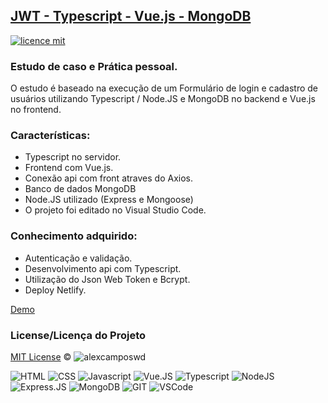 ## <a href="#">JWT - Typescript - Vue.js - MongoDB</a>
[![licence mit](https://img.shields.io/badge/licence-MIT-blue.svg)](https://github.com/alexcamposwd/jwt_tsc_vue/blob/main/LICENSE) 

### Estudo de caso e Prática pessoal.

O estudo é baseado na execução de um Formulário de login e cadastro de usuários utilizando Typescript / Node.JS e MongoDB no backend e Vue.js no frontend.

### Características:

- Typescript no servidor.
- Frontend com Vue.js.
- Conexão api com front atraves do Axios.
- Banco de dados MongoDB
- Node.JS utilizado (Express e Mongoose)
- O projeto foi editado no Visual Studio Code.

### Conhecimento adquirido:

- Autenticação e validação.
- Desenvolvimento api com Typescript.
- Utilização do Json Web Token e Bcrypt.
- Deploy Netlify.

[Demo](https://jwt-tsc-vue.netlify.app/)

### License/Licença do Projeto
[MIT License](./LICENSE) © ![alexcamposwd](https://img.shields.io/badge/-alexcamposwd-blue?&style=flat)


![HTML]( https://img.shields.io/badge/HTML5-E34F26?style=for-the-badge&logo=html5&logoColor=white )
![CSS](https://img.shields.io/badge/CSS3-1572B6?style=for-the-badge&logo=css3&logoColor=white )
![Javascript]( https://img.shields.io/badge/JavaScript-F7DF1E?style=for-the-badge&logo=javascript&logoColor=black) 
![Vue.JS]( https://img.shields.io/badge/Vue.js-35495E?style=for-the-badge&logo=vuedotjs&logoColor=4FC08D) 
![Typescript]( https://img.shields.io/badge/TypeScript-007ACC?style=for-the-badge&logo=typescript&logoColor=white)
![NodeJS]( https://img.shields.io/badge/Node.js-339933?style=for-the-badge&logo=nodedotjs&logoColor=white) 
![Express.JS]( https://img.shields.io/badge/Express.js-000000?style=for-the-badge&logo=express&logoColor=white) 
![MongoDB]( https://img.shields.io/badge/MongoDB-4EA94B?style=for-the-badge&logo=mongodb&logoColor=white) 
![GIT]( https://img.shields.io/badge/Git-F05032?style=for-the-badge&logo=git&logoColor=white) 
![VSCode]( https://img.shields.io/badge/Visual_Studio_Code-0078D4?style=for-the-badge&logo=visual%20studio%20code&logoColor=white) 

